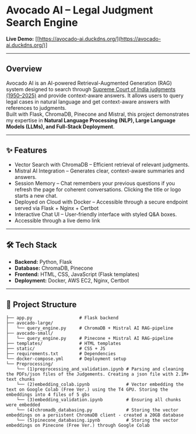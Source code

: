 # Avocado AI – Legal Judgment Search Engine

**Live Demo:** [[https://avocado-ai.duckdns.org/](https://avocado-ai.duckdns.org/)]

---

## Overview
Avocado AI is an AI-powered Retrieval-Augmented Generation (RAG) system designed to search through [Supreme Court of India judgments (1950–2025)](https://www.kaggle.com/datasets/adarshsingh0903/legal-dataset-sc-judgments-india-19502024) and provide context-aware answers. It allows users to query legal cases in natural language and get context-aware answers with references to judgments.  
Built with Flask, ChromaDB, Pinecone and Mistral, this project demonstrates my expertise in **Natural Language Processing (NLP), Large Language Models (LLMs), and Full-Stack Deployment**.

---

## ✨ Features
* Vector Search with ChromaDB – Efficient retrieval of relevant judgments.
* Mistral AI Integration – Generates clear, context-aware summaries and answers.
* Session Memory – Chat remembers your previous questions  if you refresh the page for coherent conversations. Clicking the title or logo starts a new chat.
* Deployed on Cloud with Docker – Accessible through a secure endpoint served via Flask + Nginx + Certbot
* Interactive Chat UI – User-friendly interface with styled Q&A boxes.
* Accessible through a live demo link  

---

## 🛠 Tech Stack
- **Backend:** Python, Flask  
- **Database:** ChromaDB, Pinecone
- **Frontend:** HTML, CSS, JavaScript (Flask templates)  
- **Deployment:** Docker, AWS EC2, Nginx, Certbot  

---
## 📂 Project Structure
```
├── app.py                  # Flask backend
├── avocado-large/
│   └── query_engine.py     # ChromaDB + Mistral AI RAG-pipeline
├── avocado-small/
│   └── query_engine.py     # Pinecone + Mistral AI RAG-pipeline
├── templates/              # HTML templates
├── static/                 # CSS + JS
├── requirements.txt        # Dependencies
└── docker-compose.yml      # Deployment setup
└── Preprocessing/
    └── (1)preprocessing_and_validation.ipynb # Parsing and cleaning the PDFs/json files of the Judgements. Creating a json file with 2.1M+ text chunks
    └── (2)embedding_colab.ipynb              # Vector embedding the text on Google Colab (Free Ver.) using the T4 GPU. Storing the embeddings into 4 files of 5 gbs
    └── (3)embedding_validation.ipynb         # Ensuring all chunks were embedded
    └── (4)chromadb_databasing.py             # Storing the vector embeddings on a persistent ChromaDB client - created a 20GB database
    └── (5)pinecone_databasing.ipynb          # Storing the vector embeddings on Pinecone (Free Ver.) through Google Colab
```
